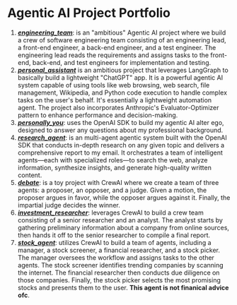 # Agentic AI Project Portfolio

1. [***engineering_team***](https://github.com/bachvietdo01/agenticai/tree/main/engineering_team): is an "ambitious" Agentic AI project where we build a crew of software engineering team consisting of an engineering lead, a front-end engineer, a back-end engineer, and a test engineer. The engineering lead reads the requirements and assigns tasks to the front-end, back-end, and test engineers for implementation and testing.
2. [***personal_assistant***](https://github.com/bachvietdo01/agenticai/tree/main/personal_assistant) is an ambitious project that leverages LangGraph to basically build a lightweight "ChatGPT" app. It is a powerful agentic AI system capable of using tools like web browsing, web search, file management, Wikipedia, and Python code execution to handle complex tasks on the user's behalf. It's essentially a lightweight automation agent. The project also incorporates Anthropic's Evaluator-Optimizer pattern to enhance performance and decision-making.
3. [***personally_you***](https://github.com/bachvietdo01/agenticai/tree/main/personally_you): uses the OpenAI SDK to build my agentic AI alter ego, designed to answer any questions about my professional background.
4. [***research_agent***](https://github.com/bachvietdo01/agenticai/tree/main/engineering_team): is an multi-agent agentic system built with the OpenAI SDK that conducts in-depth research on any given topic and delivers a comprehensive report to my email. It orchestrates a team of intelligent agents—each with specialized roles—to search the web, analyze information, synthesize insights, and generate high-quality written content.
5. [***debate***](https://github.com/bachvietdo01/agenticai/tree/main/debate): is a toy project with CrewAI where we create a team of three agents: a proposer, an opposer, and a judge. Given a motion, the proposer argues in favor, while the opposer argues against it. Finally, the impartial judge decides the winner.
6. [***investment_researcher***](https://github.com/bachvietdo01/agenticai/tree/main/investment_researcher): leverages CrewAI to build a crew team consisting of a senior researcher and an analyst. The analyst starts by gathering preliminary information about a company from online sources, then hands it off to the senior researcher to compile a final report.
7. [***stock_agent***](https://github.com/bachvietdo01/agenticai/tree/main/stock_agent): utilizes CrewAI to build a team of agents, including a manager, a stock screener, a financial researcher, and a stock picker. The manager oversees the workflow and assigns tasks to the other agents. The stock screener identifies trending companies by scanning the internet. The financial researcher then conducts due diligence on those companies. Finally, the stock picker selects the most promising stocks and presents them to the user. **This agent is not finanical advice ofc**.





